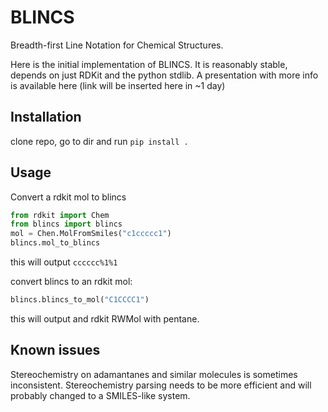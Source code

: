 # BLINCS
Breadth-first Line Notation for Chemical Structures​.

Here is the initial implementation of BLINCS. It is reasonably stable, depends on just RDKit and the python stdlib. A presentation with more info is available here (link will be inserted here in ~1 day)

## Installation

clone repo, go to dir and run `pip install .`

## Usage
Convert a rdkit mol to blincs
```python
from rdkit import Chem
from blincs import blincs
mol = Chen.MolFromSmiles("c1ccccc1")
blincs.mol_to_blincs
```
this will output `cccccc%1%1`

convert blincs to an rdkit mol:
```python
blincs.blincs_to_mol("C1CCCC1")
```
this will output and rdkit RWMol with pentane.
## Known issues
Stereochemistry on adamantanes and similar molecules is sometimes inconsistent. Stereochemistry parsing needs to be more efficient and will probably changed to a SMILES-like system.
